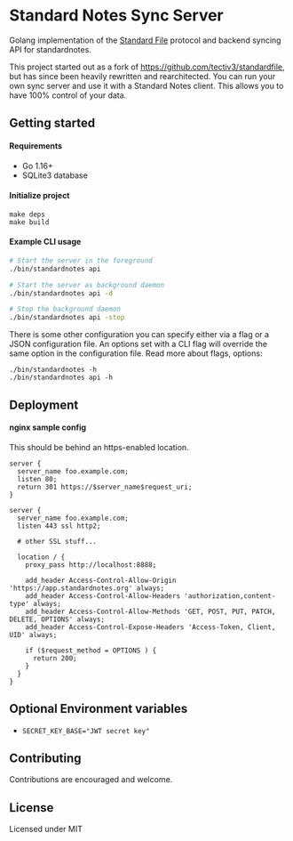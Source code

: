 # Standard Notes Sync Server

Golang implementation of the [Standard File](https://standardfile.org/) protocol
and backend syncing API for standardnotes.

This project started out as a fork of https://github.com/tectiv3/standardfile,
but has since been heavily rewritten and rearchitected. You can run your own
sync server and use it with a Standard Notes client. This allows you to have
100% control of your data.

## Getting started

#### Requirements

- Go 1.16+
- SQLite3 database

#### Initialize project

```
make deps
make build
```

#### Example CLI usage

```sh
# Start the server in the foreground
./bin/standardnotes api

# Start the server as background daemon
./bin/standardnotes api -d

# Stop the background daemon
./bin/standardnotes api -stop
```

There is some other configuration you can specify either via a flag or a JSON
configuration file. An options set with a CLI flag will override the same option
in the configuration file. Read more about flags, options:

```
./bin/standardnotes -h
./bin/standardnotes api -h
```

## Deployment

#### nginx sample config

This should be behind an https-enabled location.

```
server {
  server_name foo.example.com;
  listen 80;
  return 301 https://$server_name$request_uri;
}

server {
  server_name foo.example.com;
  listen 443 ssl http2;

  # other SSL stuff...

  location / {
    proxy_pass http://localhost:8888;

    add_header Access-Control-Allow-Origin 'https://app.standardnotes.org' always;
    add_header Access-Control-Allow-Headers 'authorization,content-type' always;
    add_header Access-Control-Allow-Methods 'GET, POST, PUT, PATCH, DELETE, OPTIONS' always;
    add_header Access-Control-Expose-Headers 'Access-Token, Client, UID' always;

    if ($request_method = OPTIONS ) {
      return 200;
    }
  }
}
```

## Optional Environment variables

- `SECRET_KEY_BASE="JWT secret key"`

## Contributing

Contributions are encouraged and welcome.

## License

Licensed under MIT
